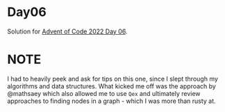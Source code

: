 # Day06

Solution for [Advent of Code 2022 Day 06](https://adventofcode.com/2022/day/6).

# NOTE

I had to heavily peek and ask for tips on this one, since I slept through my algorithms and data structures. What kicked me off was the approach by @mathsaey which also allowed me to use `Qex` and ultimately review approaches to finding nodes in a graph - which I was more than rusty at.
